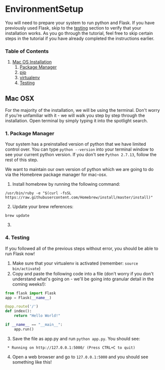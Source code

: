 # EnvironmentSetup

You will need to prepare your system to run python and Flask. If you have previously used Flask, skip to the [testing](#testing) section to verify that your installation works. As you go through the tutorial, feel free to skip certain steps in the tutorial if you have already completed the instructions earlier.

### Table of Contents

1. [Mac OS Installation](#mac-osx)
	1. [Package Manager](#1.-package-manager)
	2. [pip](#pip)
	3. [virtualenv](#virtualenv)
	4. [Testing](#testing)

## Mac OSX
For the majority of the installation, we will be using the terminal. Don't worry if you're unfamiliar with it - we will walk you step by step through the installation.
Open terminal by simply typing it into the spotlight search.

### 1. Package Manager
Your system has a preinstalled version of python that we have limited control over. You can type `python --version` into your terminal window to see your current python version. If you don't see `Python 2.7.13`, follow the rest of this step.

We want to maintain our own version of python which we are going to do via the Homebrew package manager for mac-osx.

1. Install homebrew by running the following command:
```shell
/usr/bin/ruby -e "$(curl -fsSL https://raw.githubusercontent.com/Homebrew/install/master/install)"
```
2. Update your brew references:
```shell
brew update
```
3.

### 4. Testing
If you followed all of the previous steps without error, you should be able to run Flask now!
1. Make sure that your virtualenv is activated (remember: `source bin/activate`)
2. Copy and paste the following code into a file (don't worry if you don't understand what's going on - we'll be going into granular detail in the coming weeks!):
```python
from flask import Flask
app = Flask(__name__)

@app.route('/')
def index():
    return "Hello World!"

if __name__ == "__main__":
	app.run()
```
3. Save the file as app.py and run `python app.py`. You should see:
```shell
 * Running on http://127.0.0.1:5000/ (Press CTRL+C to quit)
```
4. Open a web browser and go to `127.0.0.1:5000` and you should see something like this!
